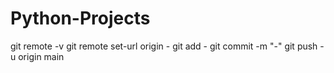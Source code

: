 ﻿# Python-Projects

git remote -v
git remote set-url origin -
git add -
git commit -m "-"
git push -u origin main
